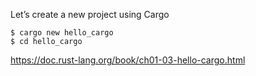 
Let’s create a new project using Cargo

```
$ cargo new hello_cargo
$ cd hello_cargo
```

https://doc.rust-lang.org/book/ch01-03-hello-cargo.html